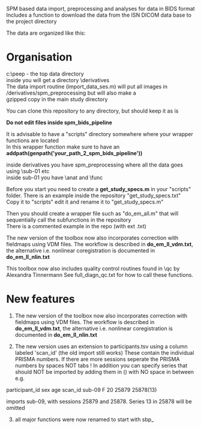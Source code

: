 SPM based data import, preprocessing and analyses for data in BIDS format  
Includes a function to download the data from the ISN DICOM data base to the project directory  

The data are organized like this:  

# Organisation  
c:\peep - the top data directory  
inside you will get a directory \derivatives  
The data import routine (import_data_ses.m) will put all images in /derivatives/spm_preprocessing but will also make a  
gzipped copy in the main study directory  
  
You can clone this repository to any directory, but should keep it as is  

**Do not edit files inside spm_bids_pipeline**  
  
It is advisable to have a "scripts" directory somewhere where your wrapper functions are located  
In this wrapper function make sure to have an   
**addpath(genpath('your_path_2_spm_bids_pipeline'))**

inside derivatives you have spm_preprocessing where all the data goes using \sub-01 etc  
inside sub-01 you have \anat and \func   

Before you start you need to create a **get_study_specs.m** in your "scripts" folder. There is an example inside the repository "get_study_specs.txt"  
Copy it to "scripts" edit it and rename it to "get_study_specs.m"  

Then you should create a wrapper file such as "do_em_all.m" that will sequentially call the subfunctions in the repository  
There is a commented example in the repo (with ext .txt)

The new version of the toolbox now also incorporates correction with fieldmaps using VDM files. The workflow is described in **do_em_ll_vdm.txt**, the alternative i.e. nonlinear coregistration is documented in **do_em_ll_nlin.txt**

This toolbox now also includes quality control routines found in \qc by Alexandra Tinnermann
See full_diagn_qc.txt for how to call these functions. 

# New features
1) The new version of the toolbox now also incorporates correction with fieldmaps using VDM files. The workflow is described in **do_em_ll_vdm.txt**, the alternative i.e. nonlinear coregistration is documented in **do_em_ll_nlin.txt**

2) The new version uses an extension to participants.tsv using a column labeled 'scan_id' (the old import still works)
These contain the individual PRISMA numbers. If there are more sessions seperate the PRISMA numbers by spaces NOT tabs !
In addition you can specify series that should NOT be imported by adding them in () with NO space in between e.g.

participant_id	sex	age	scan_id
sub-09	F	20	25879 25878(13)

imports sub-09, with sessions 25879 and 25878. Series 13 in 25878 will be omitted

3) all major functions were now renamed to start with sbp_